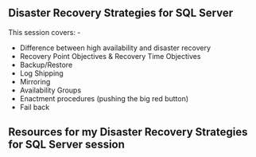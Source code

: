 ## Disaster Recovery Strategies for SQL Server

This session covers: -
- Difference between high availability and disaster recovery
- Recovery Point Objectives & Recovery Time Objectives
- Backup/Restore
- Log Shipping
- Mirroring
- Availability Groups
- Enactment procedures (pushing the big red button)
- Fail back

## Resources for my Disaster Recovery Strategies for SQL Server session





